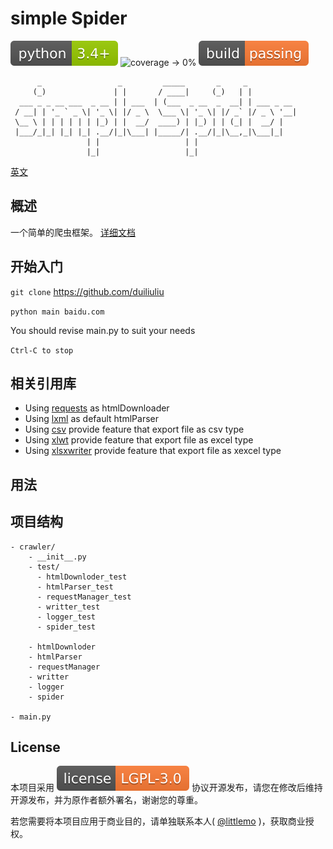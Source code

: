 # simple Spider 

![python -> 3.4+](./images/python-3.4+-green.svg)
![coverage -> 0%](https://img.shields.io/badge/coverage-0%25-lightgrey.svg)
![build -> passing](./images/build-passing-orange.svg)

```
      _                 _         _____       _     _           
     (_)               | |       / ____|     (_)   | |          
  ___ _ _ __ ___  _ __ | | ___  | (___  _ __  _  __| | ___ _ __ 
 / __| | '_ ` _ \| '_ \| |/ _ \  \___ \| '_ \| |/ _` |/ _ \ '__|
 \__ \ | | | | | | |_) | |  __/  ____) | |_) | | (_| |  __/ |   
 |___/_|_| |_| |_| .__/|_|\___| |_____/| .__/|_|\__,_|\___|_|   
                 | |                   | |                      
                 |_|                   |_|                      

```      
 

[英文](./Readme-zh.md)

## 概述

一个简单的爬虫框架。 [详细文档](https://duiliuliu.github.io/simple-spiders/)

## 开始入门

`git clone` https://github.com/duiliuliu

`python main baidu.com`

You should revise main.py to suit your needs 

`Ctrl-C to stop`

## 相关引用库

* Using [requests](https://github.com/requests/requests) as htmlDownloader
* Using [lxml](https://github.com/lxml/lxml) as default htmlParser
* Using [csv](http://www.python-csv.org) provide feature that export file as csv type
* Using [xlwt](http://www.python-excel.org/) provide feature that export file as excel type
* Using [xlsxwriter](https://xlsxwriter.readthedocs.io) provide feature that export file as xexcel type

## 用法

## 项目结构

```
- crawler/
    - __init__.py
    - test/
      - htmlDownloder_test
      - htmlParser_test
      - requestManager_test
      - writter_test
      - logger_test
      - spider_test
      
    - htmlDownloder
    - htmlParser
    - requestManager
    - writter
    - logger
    - spider

- main.py
```

## License

本项目采用 [![license](./images/license-LGPL--3.0-orange.svg)](https://github.com/duiliuliu/simple-spiders) 协议开源发布，请您在修改后维持开源发布，并为原作者额外署名，谢谢您的尊重。

若您需要将本项目应用于商业目的，请单独联系本人( [@littlemo](https://github.com/duiliuliu) )，获取商业授权。
